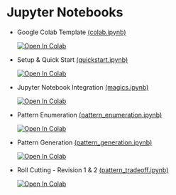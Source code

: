 # Jupyter Notebooks

- Google Colab Template [(colab.ipynb)](notebooks/colab.ipynb)

    [![Open In Colab](https://colab.research.google.com/assets/colab-badge.svg)](https://colab.research.google.com/github/ampl/amplpy/blob/master/notebooks/colab.ipynb)

- Setup & Quick Start [(quickstart.ipynb)](notebooks/quickstart.ipynb)
    
    [![Open In Colab](https://colab.research.google.com/assets/colab-badge.svg)](https://colab.research.google.com/github/ampl/amplpy/blob/master/notebooks/quickstart.ipynb)

- Jupyter Notebook Integration [(magics.ipynb)](notebooks/magics.ipynb)

     [![Open In Colab](https://colab.research.google.com/assets/colab-badge.svg)](https://colab.research.google.com/github/ampl/amplpy/blob/master/notebooks/magics.ipynb)

- Pattern Enumeration [(pattern_enumeration.ipynb)](notebooks/pattern_enumeration.ipynb)

     [![Open In Colab](https://colab.research.google.com/assets/colab-badge.svg)](https://colab.research.google.com/github/ampl/amplpy/blob/master/notebooks/pattern_enumeration.ipynb)

- Pattern Generation [(pattern_generation.ipynb)](notebooks/pattern_generation.ipynb)

     [![Open In Colab](https://colab.research.google.com/assets/colab-badge.svg)](https://colab.research.google.com/github/ampl/amplpy/blob/master/notebooks/pattern_generation.ipynb)

- Roll Cutting - Revision 1 & 2 [(pattern_tradeoff.ipynb)](notebooks/pattern_tradeoff.ipynb)

     [![Open In Colab](https://colab.research.google.com/assets/colab-badge.svg)](https://colab.research.google.com/github/ampl/amplpy/blob/master/notebooks/pattern_tradeoff.ipynb)

